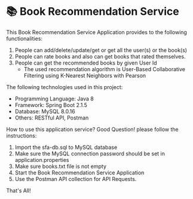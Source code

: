 # 📚 Book Recommendation Service

This Book Recommendation Service Application provides to the following functionalities:

1. People can add/delete/update/get or get all the user(s) or the book(s)
2. People can rate books and also can get books that rated themselves.
3. People can get the recommended books by given User Id
   * The used recommendation algorithm is User-Based Collaborative Filtering using K-Nearest Neighbors with Pearson

The following technologies used in this project:
* Programming Language: Java 8
* Framework: Spring Boot 2.1.5
* Database: MySQL 8.0.16
* Others: RESTful API, Postman

How to use this application service? Good Question! please follow the instructions:
1. Import the sfa-db.sql to MySQL database
2. Make sure the MySQL connection password should be set in application.properties
3. Make sure books.txt file is not empty
4. Start the Book Recommendation Service Application
5. Use the Postman API collection for API Requests.

That's All!
